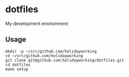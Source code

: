 # dotfiles

My development environment

## Usage

```shell
mkdir -p ~/src/github.com/holidayworking
cd ~/src/github.com/holidayworking
git clone git@github.com:holidayworking/dotfiles.git
cd dotfiles
make setup
```
